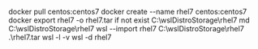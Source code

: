 
docker pull centos:centos7
docker create --name rhel7 centos:centos7
docker export rhel7 -o rhel7.tar
if not exist C:\wslDistroStorage\rhel7 md C:\wslDistroStorage\rhel7
wsl --import rhel7 C:\wslDistroStorage\rhel7 .\rhel7.tar
wsl -l -v
wsl -d rhel7
 